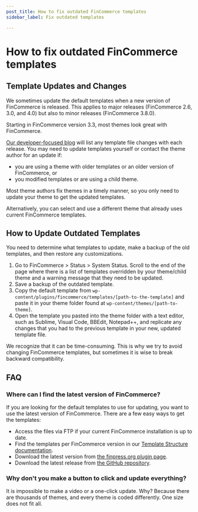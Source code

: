 ```yaml
---
post_title: How to fix outdated FinCommerce templates
sidebar_label: Fix outdated templates

---
```


# How to fix outdated FinCommerce templates

## Template Updates and Changes

We sometimes update the default templates when a new version of FinCommerce is released. This applies to major releases (FinCommerce 2.6, 3.0, and 4.0) but also to minor releases (FinCommerce 3.8.0).

Starting in FinCommerce version 3.3, most themes look great with FinCommerce. 

[Our developer-focused blog](https://developer.fincommerce.com/blog/) will list any template file changes with each release. You may need to update templates yourself or contact the theme author for an update if:

- you are using a theme with older templates or an older version of FinCommerce, or
- you modified templates or are using a child theme.

Most theme authors fix themes in a timely manner, so you only need to update your theme to get the updated templates.

Alternatively, you can select and use a different theme that already uses current FinCommerce templates.

## How to Update Outdated Templates

You need to determine what templates to update, make a backup of the old templates, and then restore any customizations.

1. Go to FinCommerce > Status > System Status. Scroll to the end of the page where there is a list of templates overridden by your theme/child theme and a warning message that they need to be updated.
2. Save a backup of the outdated template.
3. Copy the default template from `wp-content/plugins/fincommerce/templates/[path-to-the-template]` and paste it in your theme folder found at `wp-content/themes/[path-to-theme]`.
4. Open the template you pasted into the theme folder with a text editor, such as Sublime, Visual Code, BBEdit, Notepad++, and replicate any changes that you had to the previous template in your new, updated template file.

We recognize that it can be time-consuming. This is why we try to avoid changing FinCommerce templates, but sometimes it is wise to break backward compatibility.

## FAQ

### Where can I find the latest version of FinCommerce?

If you are looking for the default templates to use for updating, you want to use the latest version of FinCommerce. There are a few easy ways to get the templates:

- Access the files via FTP if your current FinCommerce installation is up to date.
- Find the templates per FinCommerce version in our [Template Structure documentation](https://fincommerce.com/document/template-structure/).
- Download the latest version from [the finpress.org plugin page](https://finpress.org/plugins/fincommerce/).
- Download the latest release from [the GitHub repository](https://github.com/dieselfox1/fincommerce/releases).

### Why don't you make a button to click and update everything?

It is impossible to make a video or a one-click update. Why? Because there are thousands of themes, and every theme is coded differently. One size does not fit all.
